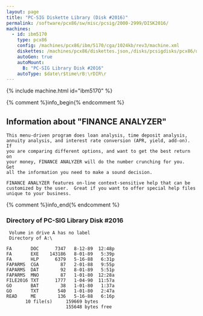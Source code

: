 ```yaml
---
layout: page
title: "PC-SIG Diskette Library (Disk #2016)"
permalink: /software/pcx86/sw/misc/pcsig/2000-2999/DISK2016/
machines:
  - id: ibm5170
    type: pcx86
    config: /machines/pcx86/ibm/5170/cga/1024kb/rev3/machine.xml
    diskettes: /machines/pcx86/diskettes.json,/disks/pcsigdisks/pcx86/diskettes.json
    autoGen: true
    autoMount:
      B: "PC-SIG Library Disk #2016"
    autoType: $date\r$time\rB:\rDIR\r
---
```


{% include machine.html id="ibm5170" %}

{% comment %}info_begin{% endcomment %}

## Information about "FINANCE ANALYZER"

    This menu-driven program does loan analysis, time deposit analysis,
    annuity analysis, and interest rate conversion (APR, yield, add-on).  If
    you are comparing different options, and want to get the best return on
    your money, FINANCE ANALYZER will do the number crunching for you.  Get
    all the information you need to make a sound decision.
    
    FINANCE ANALYZER features on-line context-sensitive help that can be
    customized by the user.  Great if you want to offer special help files
    unique to your business.
{% comment %}info_end{% endcomment %}


### Directory of PC-SIG Library Disk #2016

     Volume in drive A has no label
     Directory of A:\

    FA       DOC      7347   8-12-89  12:48p
    FA       EXE    143186   8-01-89   5:39p
    FA       HLP      6379   5-16-88   6:31p
    FAPARMS  CGA        87   2-01-88   9:55p
    FAPARMS  DAT        92   8-01-89   5:51p
    FAPARMS  MNO        87   1-01-80  12:28a
    FILE2016 TXT      1777   1-04-90  11:57a
    GO       BAT        38   1-01-80   1:37a
    GO       TXT       540   1-01-80   2:47a
    READ     ME        136   5-16-88   6:16p
           10 file(s)     159669 bytes
                          155648 bytes free
